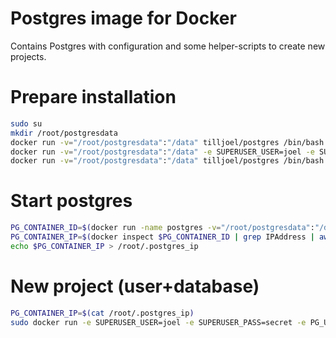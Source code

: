 # Postgres image for Docker

Contains Postgres with configuration and some helper-scripts to create
new projects.

# Prepare installation

```bash
sudo su
mkdir /root/postgresdata
docker run -v="/root/postgresdata":"/data" tilljoel/postgres /bin/bash -c ./init_postgres.sh
docker run -v="/root/postgresdata":"/data" -e SUPERUSER_USER=joel -e SUPERUSER_PASS=secret tilljoel/postgres /bin/bash -c ./init_superuser.sh
docker run -v="/root/postgresdata":"/data" tilljoel/postgres /bin/bash -c ./allow_all_access.sh
```

# Start postgres

```bash
PG_CONTAINER_ID=$(docker run -name postgres -v="/root/postgresdata":"/data" -d tilljoel/postgres)
PG_CONTAINER_IP=$(docker inspect $PG_CONTAINER_ID | grep IPAddress | awk '{ print $2 }' | tr -d ',"')
echo $PG_CONTAINER_IP > /root/.postgres_ip
```

# New project (user+database)

```bash
PG_CONTAINER_IP=$(cat /root/.postgres_ip)
sudo docker run -e SUPERUSER_USER=joel -e SUPERUSER_PASS=secret -e PG_USER=tilljoel -e PG_PASS=secret -e PG_DATABASE=tilljoeldb -e PG_HOST=$PG_CONTAINER_IP -e PG_PORT=5432 -v="/root/postgresdata":"/data" tilljoel/postgres /bin/bash -c ./init_project.sh
```

